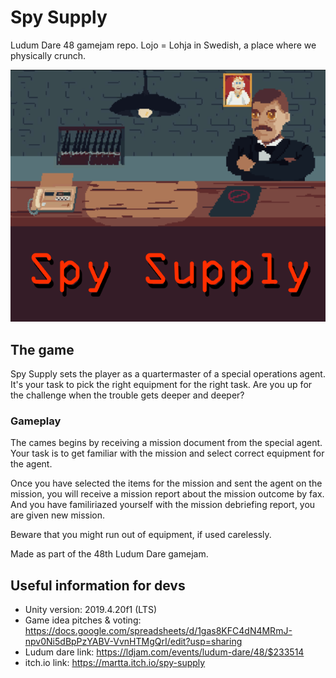 # Spy Supply

Ludum Dare 48 gamejam repo. Lojo = Lohja in Swedish, a place where we physically crunch.

![alt text](screenshot1.png "Title")

## The game

Spy Supply sets the player as a quartermaster of a special operations agent. It's your task to pick the right equipment for the right task. Are you up for the challenge when the trouble gets deeper and deeper?

### Gameplay

The cames begins by receiving a mission document from the special agent. Your task is to get familiar with the mission and select correct equipment for the agent.

Once you have selected the items for the mission and sent the agent on the mission, you will receive a mission report about the mission outcome by fax. And you have familiriazed yourself with the mission debriefing report, you are given new mission.

Beware that you might run out of equipment, if used carelessly.

Made as part of the 48th Ludum Dare gamejam.

## Useful information for devs

- Unity version: 2019.4.20f1 (LTS)
- Game idea pitches & voting: https://docs.google.com/spreadsheets/d/1gas8KFC4dN4MRmJ-npv0Ni5dBpPzYABV-VvnHTMgQrI/edit?usp=sharing
- Ludum dare link: https://ldjam.com/events/ludum-dare/48/$233514
- itch.io link: https://martta.itch.io/spy-supply
